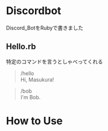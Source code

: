 # Discordbot
Discord_BotをRubyで書きました

## Hello.rb
特定のコマンドを言うとしゃべってくれる

> /hello  
Hi, Masukura!

>/bob  
I'm Bob.
# How to Use


